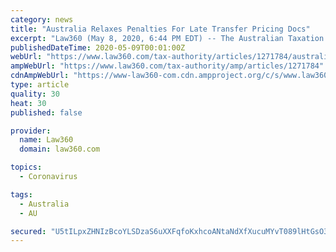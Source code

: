 ```yaml
---
category: news
title: "Australia Relaxes Penalties For Late Transfer Pricing Docs"
excerpt: "Law360 (May 8, 2020, 6:44 PM EDT) -- The Australian Taxation Office announced Friday it would remit some penalties for filing transfer pricing documentation late due to the coronavirus pandemic, if the company does not substantially change its international tax positions from last year. In an updated FAQ page for international businesses ..."
publishedDateTime: 2020-05-09T00:01:00Z
webUrl: "https://www.law360.com/tax-authority/articles/1271784/australia-relaxes-penalties-for-late-transfer-pricing-docs"
ampWebUrl: "https://www.law360.com/tax-authority/amp/articles/1271784"
cdnAmpWebUrl: "https://www-law360-com.cdn.ampproject.org/c/s/www.law360.com/tax-authority/amp/articles/1271784"
type: article
quality: 30
heat: 30
published: false

provider:
  name: Law360
  domain: law360.com

topics:
  - Coronavirus

tags:
  - Australia
  - AU

secured: "U5tILpxZHNIzBcoYLSDzaS6uXXFqfoKxhcoANtaNdXfXucuMYvT089lHtGsO3BvInXUnscBCZd4s/p3nCTYbpiu65+IWjP19rLYFwYZJhVzz0grHqr7MOUh7/dztlw1p+amBkoWVQNA1oZIwsQObYX2GnUDC3WuQCBRytnKJr8t/lg0V8bLtnh+ID8C6GUI0wpGGilEYr4jhhgThs9CxzfHidaH0l/F5XLCh6i9+AG5zegu0u4Fld12SOHcJxqe5QI/z7irxN7sD8dMRpd8w3dGFUhyZuTO6oQQNdsrVz7WFpxgfvRZOULw44pyzxrMZ;6NdjRUYCS9HJQ4gsHpU7AA=="
---
```


